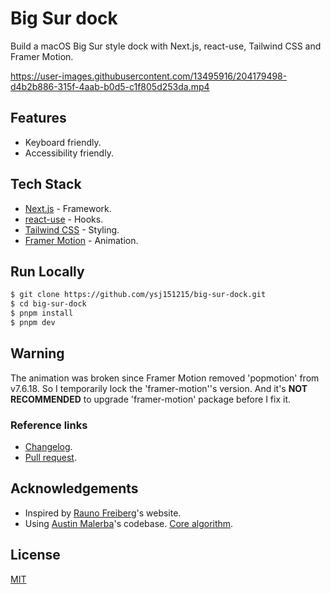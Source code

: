 # Big Sur dock

Build a macOS Big Sur style dock with Next.js, react-use, Tailwind CSS and Framer Motion.

https://user-images.githubusercontent.com/13495916/204179498-d4b2b886-315f-4aab-b0d5-c1f805d253da.mp4

## Features

- Keyboard friendly.
- Accessibility friendly.

## Tech Stack

- [Next.js](https://nextjs.org/) - Framework.
- [react-use](https://github.com/streamich/react-use) - Hooks.
- [Tailwind CSS](https://tailwindcss.com/) - Styling.
- [Framer Motion](https://www.framer.com/motion/) - Animation.

## Run Locally

```bash
$ git clone https://github.com/ysj151215/big-sur-dock.git
$ cd big-sur-dock
$ pnpm install
$ pnpm dev
```

## Warning

The animation was broken since Framer Motion removed 'popmotion' from v7.6.18. So I temporarily lock the 'framer-motion''s version. And it's **NOT RECOMMENDED** to upgrade 'framer-motion' package before I fix it.

### Reference links

- [Changelog](https://github.com/framer/motion/blob/main/CHANGELOG.md#7618-2022-12-02).
- [Pull request](https://github.com/framer/motion/pull/1802).

## Acknowledgements

- Inspired by [Rauno Freiberg](https://twitter.com/raunofreiberg)'s website.
- Using [Austin Malerba](https://twitter.com/austin_malerba/status/1556678271374397440)'s codebase. [Core algorithm](https://twitter.com/austin_malerba/status/1556792067698970625).

## License

[MIT](https://choosealicense.com/licenses/mit/)
